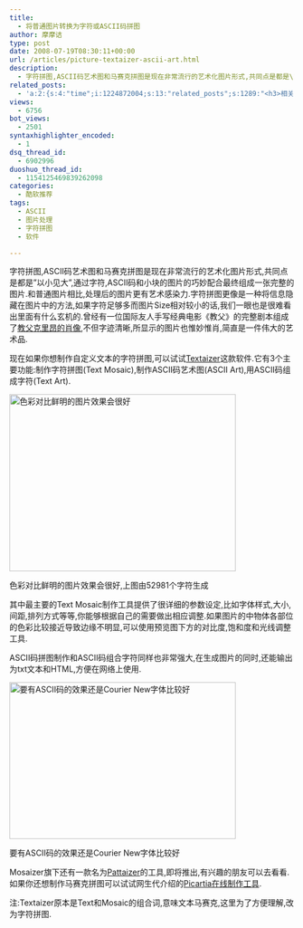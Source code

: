 ```yaml
---
title:
  - 将普通图片转换为字符或ASCII码拼图
author: 摩摩诘
type: post
date: 2008-07-19T08:30:11+00:00
url: /articles/picture-textaizer-ascii-art.html
description:
  - 字符拼图,ASCII码艺术图和马赛克拼图是现在非常流行的艺术化图片形式,共同点是都是\"以小见大\",通过字符,ASCII码和小块的图片的巧妙配合最终组成一张完整的图片.现在如果你想制作自定义文本的字符拼图,可以试试Textaizer这款软件.
related_posts:
  - 'a:2:{s:4:"time";i:1224872004;s:13:"related_posts";s:1289:"<h3>相关日志</h3><ul class="related_post"><li><a href="http://www.digglife.cn/articles/batch-image-processor-photo-resizer.html" title="图片批量处理工具Faststone Photo Resizer">图片批量处理工具Faststone Photo Resizer</a></li><li><a href="http://www.digglife.cn/articles/free-photoshop-brush.html" title="免费下载900多个Photoshop笔刷">免费下载900多个Photoshop笔刷</a></li><li><a href="http://www.digglife.cn/articles/use-wikipedia-offline.html" title="离线搜索维基百科WikiTaxi">离线搜索维基百科WikiTaxi</a></li><li><a href="http://www.digglife.cn/articles/my-favorite-vista-features.html" title="我最喜欢的Windows Vista功能">我最喜欢的Windows Vista功能</a></li><li><a href="http://www.digglife.cn/articles/ubuntu-windows-xp-vista-firefox-profile.html" title="Ubuntu,Windows Vista和XP共享Firefox配置文件">Ubuntu,Windows Vista和XP共享Firefox配置文件</a></li><li><a href="http://www.digglife.cn/articles/enhance-mobile-phone-pics.html" title="如何提高手机照片的质量">如何提高手机照片的质量</a></li><li><a href="http://www.digglife.cn/articles/custom-windows-interface-tools.html" title="9个工具打造焕然一新的Windows界面">9个工具打造焕然一新的Windows界面</a></li></ul>";}'
views:
  - 6756
bot_views:
  - 2501
syntaxhighlighter_encoded:
  - 1
dsq_thread_id:
  - 6902996
duoshuo_thread_id:
  - 1154125469839262098
categories:
  - 酷软推荐
tags:
  - ASCII
  - 图片处理
  - 字符拼图
  - 软件

---
```

字符拼图,ASCII码艺术图和马赛克拼图是现在非常流行的艺术化图片形式,共同点是都是&#8221;以小见大&#8221;,通过字符,ASCII码和小块的图片的巧妙配合最终组成一张完整的图片.和普通图片相比,处理后的图片更有艺术感染力.字符拼图更像是一种将信息隐藏在图片中的方法,如果字符足够多而图片Size相对较小的话,我们一眼也是很难看出里面有什么玄机的.曾经有一位国际友人手写经典电影《教父》的完整剧本组成了<a title="完整电影剧本创造的教父肖像" href="http://jandan.net/2007/08/13/godfather_portrait_made_from_entire_movie_script.html" target="_blank">教父克里昂的肖像</a>,不但字迹清晰,所显示的图片也惟妙惟肖,简直是一件伟大的艺术品.

<!--more-->

现在如果你想制作自定义文本的字符拼图,可以试试<a title="字符和ASCII码拼图生成工具Textaizer" href="http://www.mosaizer.com/Textaizer/" target="_blank">Textaizer</a>这款软件.它有3个主要功能:制作字符拼图(Text Mosaic),制作ASCII码艺术图(ASCII Art),用ASCII码组成字符(Text Art).

<div style="width: 410px" class="wp-caption aligncenter">
  <a href="http://picasaweb.google.com/digglifeshow/oCzYfC/photo#5224627721517804674"><img title="字符拼图制作工具Textaizer" src="http://digglife.qiniudn.com/wp-content/uploads/archive/textaizer.png" alt="色彩对比鲜明的图片效果会很好" width="400" height="313" /></a>
  
  <p class="wp-caption-text">
    色彩对比鲜明的图片效果会很好,上图由52981个字符生成
  </p>
</div>

其中最主要的Text Mosaic制作工具提供了很详细的参数设定,比如字体样式,大小,间距,排列方式等等,你能够根据自己的需要做出相应调整.如果图片的中物体各部位的色彩比较接近导致边缘不明显,可以使用预览图下方的对比度,饱和度和光线调整工具.

ASCII码拼图制作和ASCII码组合字符同样也非常强大,在生成图片的同时,还能输出为txt文本和HTML,方便在网络上使用.

<div style="width: 410px" class="wp-caption aligncenter">
  <a href="http://picasaweb.google.com/digglifeshow/oCzYfC/photo#5224636114684802578"><img title="ASCII码拼图制作和组合字符" src="http://digglife.qiniudn.com/wp-content/uploads/archive/textaizer-ascii.png" alt="要有ASCII码的效果还是Courier New字体比较好" width="400" height="277" /></a>
  
  <p class="wp-caption-text">
    要有ASCII码的效果还是Courier New字体比较好
  </p>
</div>

Mosaizer旗下还有一款名为<a title="Pattaizer" href="http://www.mosaizer.com/Pattaizer/index.htm" target="_blank">Pattaizer</a>的工具,即将推出,有兴趣的朋友可以去看看.如果你还想制作马赛克拼图可以试试网生代介绍的<a title=" Picartia:在线制作马赛克缩略图 " href="http://www.weborn.org/picartia-455/" target="_blank">Picartia在线制作工具</a>.

注:Textaizer原本是Text和Mosaic的组合词,意味文本马赛克,这里为了方便理解,改为字符拼图.